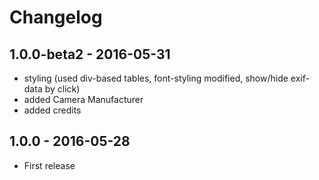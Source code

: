 # Changelog

## 1.0.0-beta2 - 2016-05-31

- styling (used div-based tables, font-styling modified, show/hide exif-data by click)
- added Camera Manufacturer
- added credits

## 1.0.0 - 2016-05-28

- First release
